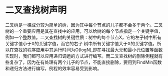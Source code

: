 # 二叉查找树声明
二叉树是一棵成分较为简单的树，因为其中每个节点的儿子都不会多于两个。二叉树的一个重要应用是其在查找中的应用，可以给树的每个节点指定一个关键字值，例如一个整数值。二叉查找树的关键性质：树中的每个节点X，它的左子树中所有关键字值小于X的关键字值，而它的右子
树中所有关键字值大于X的关键字值。所以在查找的程序应用中其运行时间为O(logN),即在寻找最大元和最小元位置等函数实现时，我们都可以应用递归调运的方式进行编写。而二叉查找树的删除例程就有些复杂了，因为在有处理有两个儿子的节点，不能直接删除，要用到FindMin函数和递归方法进行编写，例程的效率容易受到影响。
